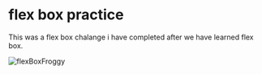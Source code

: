 # flex box practice

This was a flex box chalange i have completed after we have learned flex box.

![flexBoxFroggy](https://res.cloudinary.com/dmf67qjzk/image/upload/v1670140102/FSJS2.0/homeWork/flexBoxFroggy-19-11-22_clct0m.png)